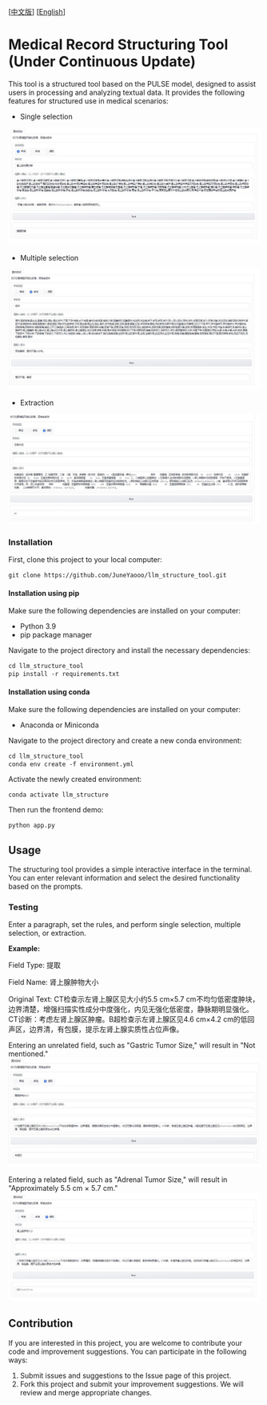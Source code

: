 [[中文版](https://github.com/JuneYaooo/llm_structure_tool/blob/main/README.md)] [[English](https://github.com/JuneYaooo/llm_structure_tool/blob/main/README_en.md)]

# Medical Record Structuring Tool (Under Continuous Update)

This tool is a structured tool based on the PULSE model, designed to assist users in processing and analyzing textual data. It provides the following features for structured use in medical scenarios:

- Single selection

![Single selection example](img/2.jpg)

- Multiple selection

![Multiple selection example](img/3.jpg)

- Extraction

![Extraction example](img/1.jpg)

### Installation

First, clone this project to your local computer:

```
git clone https://github.com/JuneYaooo/llm_structure_tool.git
```

#### Installation using pip

Make sure the following dependencies are installed on your computer:

- Python 3.9
- pip package manager

Navigate to the project directory and install the necessary dependencies:

```
cd llm_structure_tool
pip install -r requirements.txt
```

#### Installation using conda

Make sure the following dependencies are installed on your computer:

- Anaconda or Miniconda

Navigate to the project directory and create a new conda environment:

```
cd llm_structure_tool
conda env create -f environment.yml
```

Activate the newly created environment:

```
conda activate llm_structure
```

Then run the frontend demo:

```
python app.py
```

## Usage

The structuring tool provides a simple interactive interface in the terminal. You can enter relevant information and select the desired functionality based on the prompts.

### Testing

Enter a paragraph, set the rules, and perform single selection, multiple selection, or extraction.

**Example:**

Field Type: 提取

Field Name: 肾上腺肿物大小

Original Text: CT检查示左肾上腺区见大小约5.5 cm×5.7 cm不均匀低密度肿块，边界清楚，增强扫描实性成分中度强化，内见无强化低密度，静脉期明显强化。CT诊断：考虑左肾上腺区肿瘤。B超检查示左肾上腺区见4.6 cm×4.2 cm的低回声区，边界清，有包膜，提示左肾上腺实质性占位声像。

Entering an unrelated field, such as "Gastric Tumor Size," will result in "Not mentioned."
![Extraction example - Comparison 1](img/4.jpg)

Entering a related field, such as "Adrenal Tumor Size," will result in "Approximately 5.5 cm × 5.7 cm."
![Extraction example - Comparison 2](img/5.jpg)

## Contribution

If you are interested in this project, you are welcome to contribute your code and improvement suggestions. You can participate in the following ways:

1. Submit issues and suggestions to the Issue page of this project.
2. Fork this project and submit your improvement suggestions. We will review and merge appropriate changes.